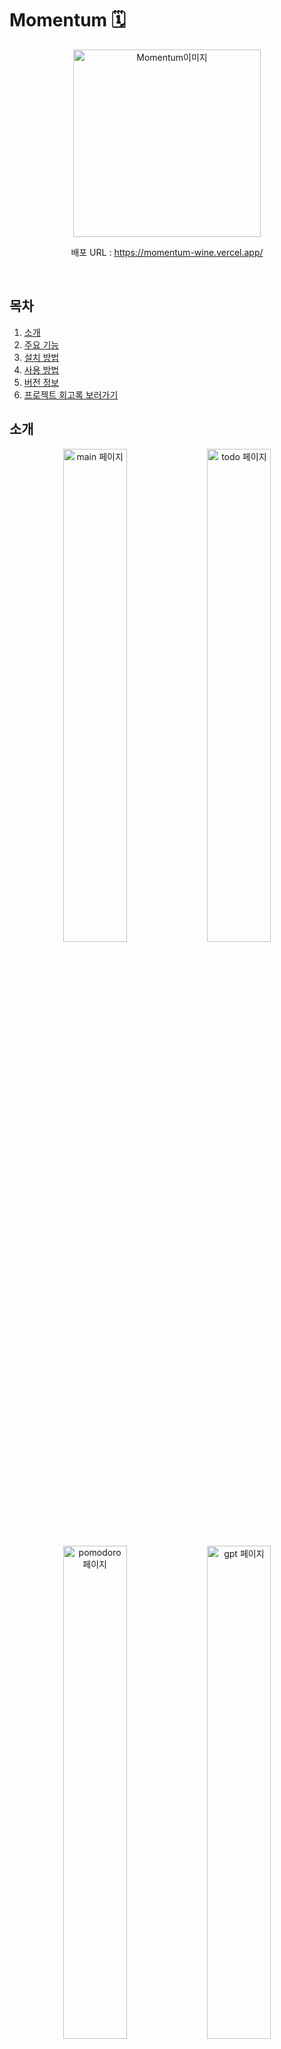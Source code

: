 # Momentum 🗓️

<p align="center"><img src="https://github.com/Parkseolmin/Todo-List-App-with-React/assets/76764414/e7235ae7-9ef7-444a-9ae1-12cf92e02576e" alt="Momentum이미지" width="300"/></p>
<p align="center">배포 URL : <a href="https://momentum-wine.vercel.app" target="_blank">https://momentum-wine.vercel.app/</a></p>
<br>

## 목차
1. [소개](#소개)
2. [주요 기능](#주요-기능)
3. [설치 방법](#설치-방법)
4. [사용 방법](#사용-방법)
5. [버전 정보](#버전-정보)
6. [프로젝트 회고록 보러가기](#프로젝트-회고록-보러가기)

## 소개
<div align="center">
    <img src="https://github.com/user-attachments/assets/fc097875-07fe-4374-866b-a9e6f05c7a06" alt="main 페이지" width="45%">
    <img src="https://github.com/user-attachments/assets/49b53479-8ba9-4ee8-b9b1-0e470cca3555" alt="todo 페이지" width="45%">
</div>
<div align="center">
    <img src="https://github.com/user-attachments/assets/e71af24f-3264-4f06-8117-3436215fe84f" alt="pomodoro 페이지" width="45%">
    <img src="https://github.com/user-attachments/assets/6e868d57-071d-41e0-bdf3-50efcdef77cd" alt="gpt 페이지" width="45%">
</div>
<br>
Momentum은 Momentum Chrome 확장 프로그램의 기능을 React를 사용하여 재구현한 프로젝트입니다.<br>
이 프로젝트의 목적은 사용자가 브라우저를 열 때마다 아름다운 배경 이미지, 영감을 주는 인용문, 할 일 목록, 현재 날씨 정보 등을 표시하며,
ai가 할 일 목록에 대한 평가 및 응원 메시지를 제공하여 사용자의 일상을 더욱 활기차게 만들어주며 생산성에 도움을 주는 것입니다.
<br>

## 주요 기능
1. 일정 시간을 기준으로 바뀌는 배경 이미지
2. 현재 시간 표시
3. 현재 위치 정보를 바탕으로 날씨 정보 제공
4. 명언 제공
5. TODO LIST
6. GPT

## 설치 방법
1. GitHub 저장소를 클론합니다.
```bash
git clone https://github.com/Parkseolmin/React_Momentum.git
cd React_Momentum
```

2. `npm install` 명령어를 사용하여 의존성을 설치합니다.
```bash
npm install
```

3. 프로젝트 루트 디렉토리에 `.env` 파일을 생성하고, API 키를 설정합니다.
```
REACT_APP_UNSPLASH_API=your_unsplash_api_key
REACT_APP_WEATHER_API=your_openweathermap_api_key
REACT_APP_GPT_KEY=your_openweathermap_api_key
```
<br>
<br>


## 사용 방법

1. 프로젝트를 로컬 환경에서 실행합니다.
    ```bash
    npm start
    ```
2. Momentum 화면이 로드되면, 사용자는 감성적인 배경 이미지를 볼 수 있습니다. 배경 이미지는 5시간을 기준으로 변경됩니다.
   
3. 인용문은 클릭시 변경됩니다.
   
4. 사용자는 현재 위치의 날씨 정보를 확인할 수 있으며, 클릭시 정보가 갱신됩니다.
   
5. Pomodoro 타이머는 settings버튼을 통해 작업시간과 휴식시간을 정할 수 있습니다.
   
6. 사용자는 할 일 목록을 추가하고 관리할 수 있습니다.
    
7. GPT API를 이용해 할 일 목록에 작성한 내용을 기반으로 평가 및 조언을 작성해줍니다.
 - 첫 번째 버튼 - 할 일 목록에 작성한 내용을 기반
 - 두 번째 버튼 - TextArea에 작성한 내용을 기반
<br>
<br>


## 버전 정보

현재 버전: v1.0.0 (베타)

향후 업데이트 계획:
- v1.1.0: 성능 최적화
  - Google Chrome의 Lighthouse를 통해 최적화 진행
  - 반응성, 접근성, SEO 최적화
  - 코드 품질 향상
  - 사용자 경험 개선
- v1.2.0: TypeScript로의 전환
  - 정적 타입 검사를 통한 코드 안정성 향상
  - 개발자 경험 개선 및 버그 감소
  - 더 나은 유지보수성과 확장성 확보
<br>
<br>

## 프로젝트 회고 & 진행 기록 보러가기

- [ver1.0.0 Blog 글 보러가기](https://snowman-seolmini.tistory.com/70)
- [ver1.1.1 Blog 글 보러가기](https://snowman-seolmini.tistory.com/101)

